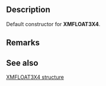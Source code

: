 ## Description

Default constructor for **XMFLOAT3X4**.

## Remarks

## See also

[XMFLOAT3X4 structure](https://learn.microsoft.com/windows/win32/api/directxmath/ns-directxmath-xmfloat3x4)